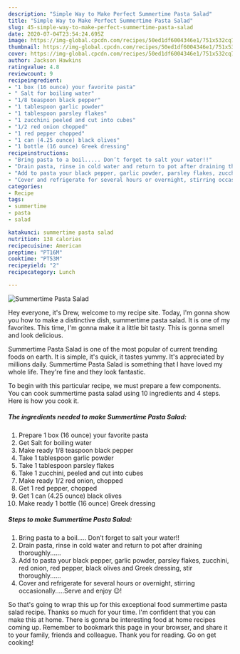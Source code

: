 ```yaml
---
description: "Simple Way to Make Perfect Summertime Pasta Salad"
title: "Simple Way to Make Perfect Summertime Pasta Salad"
slug: 45-simple-way-to-make-perfect-summertime-pasta-salad
date: 2020-07-04T23:54:24.695Z
image: https://img-global.cpcdn.com/recipes/50ed1df6004346e1/751x532cq70/summertime-pasta-salad-recipe-main-photo.jpg
thumbnail: https://img-global.cpcdn.com/recipes/50ed1df6004346e1/751x532cq70/summertime-pasta-salad-recipe-main-photo.jpg
cover: https://img-global.cpcdn.com/recipes/50ed1df6004346e1/751x532cq70/summertime-pasta-salad-recipe-main-photo.jpg
author: Jackson Hawkins
ratingvalue: 4.8
reviewcount: 9
recipeingredient:
- "1 box (16 ounce) your favorite pasta"
- " Salt for boiling water"
- "1/8 teaspoon black pepper"
- "1 tablespoon garlic powder"
- "1 tablespoon parsley flakes"
- "1 zucchini peeled and cut into cubes"
- "1/2 red onion chopped"
- "1 red pepper chopped"
- "1 can (4.25 ounce) black olives"
- "1 bottle (16 ounce) Greek dressing"
recipeinstructions:
- "Bring pasta to a boil..... Don’t forget to salt your water!!"
- "Drain pasta, rinse in cold water and return to pot after draining thoroughly......"
- "Add to pasta your black pepper, garlic powder, parsley flakes, zucchini, red onion, red pepper, black olives and Greek dressing, stir thoroughly......"
- "Cover and refrigerate for several hours or overnight, stirring occasionally.....Serve and enjoy 😉!"
categories:
- Recipe
tags:
- summertime
- pasta
- salad

katakunci: summertime pasta salad 
nutrition: 138 calories
recipecuisine: American
preptime: "PT16M"
cooktime: "PT53M"
recipeyield: "2"
recipecategory: Lunch

---
```



![Summertime Pasta Salad](https://img-global.cpcdn.com/recipes/50ed1df6004346e1/751x532cq70/summertime-pasta-salad-recipe-main-photo.jpg)

Hey everyone, it's Drew, welcome to my recipe site. Today, I'm gonna show you how to make a distinctive dish, summertime pasta salad. It is one of my favorites. This time, I'm gonna make it a little bit tasty. This is gonna smell and look delicious.



Summertime Pasta Salad is one of the most popular of current trending foods on earth. It is simple, it's quick, it tastes yummy. It's appreciated by millions daily. Summertime Pasta Salad is something that I have loved my whole life. They're fine and they look fantastic.


To begin with this particular recipe, we must prepare a few components. You can cook summertime pasta salad using 10 ingredients and 4 steps. Here is how you cook it.

##### The ingredients needed to make Summertime Pasta Salad:

1. Prepare 1 box (16 ounce) your favorite pasta
1. Get  Salt for boiling water
1. Make ready 1/8 teaspoon black pepper
1. Take 1 tablespoon garlic powder
1. Take 1 tablespoon parsley flakes
1. Take 1 zucchini, peeled and cut into cubes
1. Make ready 1/2 red onion, chopped
1. Get 1 red pepper, chopped
1. Get 1 can (4.25 ounce) black olives
1. Make ready 1 bottle (16 ounce) Greek dressing




##### Steps to make Summertime Pasta Salad:

1. Bring pasta to a boil..... Don’t forget to salt your water!!
1. Drain pasta, rinse in cold water and return to pot after draining thoroughly......
1. Add to pasta your black pepper, garlic powder, parsley flakes, zucchini, red onion, red pepper, black olives and Greek dressing, stir thoroughly......
1. Cover and refrigerate for several hours or overnight, stirring occasionally.....Serve and enjoy 😉!




So that's going to wrap this up for this exceptional food summertime pasta salad recipe. Thanks so much for your time. I'm confident that you can make this at home. There is gonna be interesting food at home recipes coming up. Remember to bookmark this page in your browser, and share it to your family, friends and colleague. Thank you for reading. Go on get cooking!
